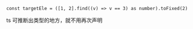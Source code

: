 ```tsx
const targetEle = ([1, 2].find((v) => v == 3) as number).toFixed(2)
```

ts 可推断出类型的地方，就不用再次声明
